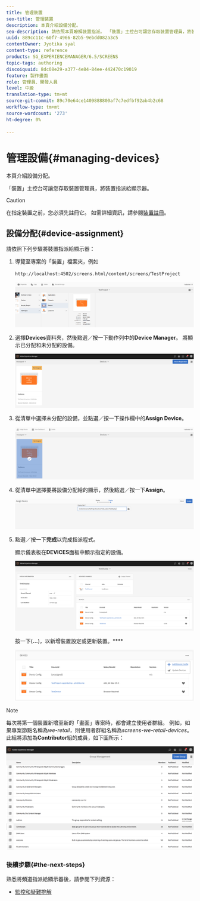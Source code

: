```yaml
---
title: 管理裝置
seo-title: 管理裝置
description: 本頁介紹設備分配。
seo-description: 請依照本頁瞭解裝置指派。 「裝置」主控台可讓您存取裝置管理員，將裝置指派給顯示器。
uuid: 889cc11c-60f7-4966-82b5-9ebdd082a3c5
contentOwner: Jyotika syal
content-type: reference
products: SG_EXPERIENCEMANAGER/6.5/SCREENS
topic-tags: authoring
discoiquuid: 8dc08e29-a377-4e84-84ee-442470c19019
feature: 製作畫面
role: 管理員、開發人員
level: 中級
translation-type: tm+mt
source-git-commit: 89c70e64ce1409888800af7c7edfbf92ab4b2c68
workflow-type: tm+mt
source-wordcount: '273'
ht-degree: 0%

---
```



# 管理設備{#managing-devices}

本頁介紹設備分配。

「裝置」主控台可讓您存取裝置管理員，將裝置指派給顯示器。

>[!CAUTION]
>
>在指定裝置之前，您必須先註冊它。 如需詳細資訊，請參閱[裝置註冊](device-registration.md)。

## 設備分配{#device-assignment}

請依照下列步驟將裝置指派給顯示器：

1. 導覽至專案的「裝置」檔案夾，例如

   `http://localhost:4502/screens.html/content/screens/TestProject`

   ![chlimage_1-32](assets/chlimage_1-32.png)

1. 選擇&#x200B;**Devices**&#x200B;資料夾，然後點選／按一下動作列中的&#x200B;**Device Manager**。 將顯示已分配和未分配的設備。

   ![chlimage_1-33](assets/chlimage_1-33.png)

1. 從清單中選擇未分配的設備，並點選／按一下操作欄中的&#x200B;**Assign Device**。

   ![chlimage_1-34](assets/chlimage_1-34.png)

1. 從清單中選擇要將設備分配給的顯示，然後點選／按一下&#x200B;**Assign**。

   ![chlimage_1-35](assets/chlimage_1-35.png)

1. 點選／按一下&#x200B;**完成**&#x200B;以完成指派程式。


   顯示儀表板在&#x200B;**DEVICES**&#x200B;面板中顯示指定的設備。

   ![chlimage_1-37](assets/chlimage_1-37.png)

   按一下(**...**)，以新增裝置設定或更新裝置。****

   ![chlimage_1-38](assets/chlimage_1-38.png)

>[!NOTE]
>
>每次將第一個裝置新增至新的「畫面」專案時，都會建立使用者群組。
>例如，如果專案節點名稱為&#x200B;*we-retail*，則使用者群組名稱為&#x200B;*screens-we-retail-devices*。
>此組將添加為&#x200B;**Contributor**&#x200B;組的成員，如下圖所示：

![chlimage_1-39](assets/chlimage_1-39.png)

### 後續步驟{#the-next-steps}

熟悉將頻道指派給顯示器後，請參閱下列資源：

* [監控和疑難排解](monitoring-screens.md)

